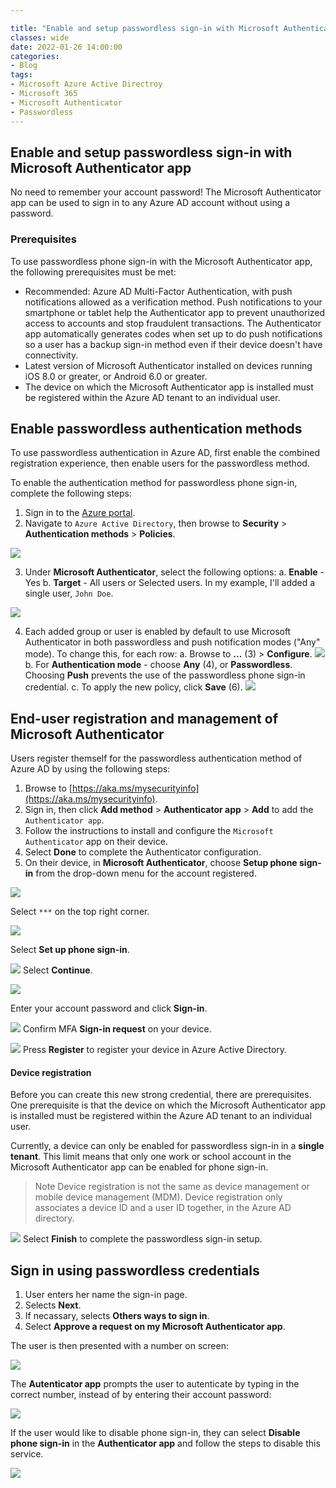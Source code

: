```yaml
---

title: "Enable and setup passwordless sign-in with Microsoft Authenticator app"
classes: wide
date: 2022-01-26 14:00:00
categories:
- Blog
tags:
- Microsoft Azure Active Directroy
- Microsoft 365
- Microsoft Authenticator
- Passwordless
---
```

## Enable and setup passwordless sign-in with Microsoft Authenticator app

No need to remember your account password! The Microsoft Authenticator app can be used to sign in to any Azure AD account without using a password.

### Prerequisites
To use passwordless phone sign-in with the Microsoft Authenticator app, the following prerequisites must be met:

-   Recommended: Azure AD Multi-Factor Authentication, with push notifications allowed as a verification method. Push notifications to your smartphone or tablet help the Authenticator app to prevent unauthorized access to accounts and stop fraudulent transactions. The Authenticator app automatically generates codes when set up to do push notifications so a user has a backup sign-in method even if their device doesn't have connectivity.
-   Latest version of Microsoft Authenticator installed on devices running iOS 8.0 or greater, or Android 6.0 or greater.
-   The device on which the Microsoft Authenticator app is installed must be registered within the Azure AD tenant to an individual user.

## Enable passwordless authentication methods

To use passwordless authentication in Azure AD, first enable the combined registration experience, then enable users for the passwordless method.

To enable the authentication method for passwordless phone sign-in, complete the following steps:

1. Sign in to the [Azure portal](https://portal.azure.com).
2. Navigate to `Azure Active Directory`, then browse to **Security** > **Authentication methods** > **Policies**. 

![](/assets/images/PASSWORDLESS/01.png)

3. Under **Microsoft Authenticator**, select the following options:
a. **Enable** - Yes
b. **Target** - All users or Selected users.  In my example, I'll added a single user, `John Doe`.

![](/assets/images/PASSWORDLESS/02.png)

4. Each added group or user is enabled by default to use Microsoft Authenticator in both passwordless and push notification modes ("Any" mode). To change this, for each row:
a.  Browse to  **...** (3)  >  **Configure**.
![](/assets/images/PASSWORDLESS/03.png)
b.  For  **Authentication mode**  - choose  **Any** (4), or  **Passwordless**. Choosing  **Push**  prevents the use of the passwordless phone sign-in credential.
c.  To apply the new policy, click  **Save** (6).
![](assets/images/PASSWORDLESS/04.png)

## End-user registration and management of Microsoft Authenticator

Users register themself for the passwordless authentication method of Azure AD by using the following steps:

1. Browse to [https://aka.ms/mysecurityinfo](https://aka.ms/mysecurityinfo).
2. Sign in, then click **Add method** > **Authenticator app** > **Add** to add the `Authenticator app`.
3. Follow the instructions to install and configure the `Microsoft Authenticator` app on their device.
4. Select **Done** to complete the Authenticator configuration.
5. On their device, in **Microsoft Authenticator**, choose **Setup phone sign-in** from the drop-down menu for the account registered.

![](/assets/images/PASSWORDLESS/05.jpg)

Select `***` on the top right corner.

![](/assets/images/PASSWORDLESS/06.jpg)

Select **Set up phone sign-in**.

![](/assets/images/PASSWORDLESS/07.jpg)
Select **Continue**.

![](/assets/images/PASSWORDLESS/08.jpg)

Enter your account password and click **Sign-in**.

![](/assets/images/PASSWORDLESS/09.jpg)
Confirm MFA **Sign-in request** on your device.

![](/assets/images/PASSWORDLESS/10.jpg)
Press **Register** to register your device in Azure Active Directory.

#### Device registration
Before you can create this new strong credential, there are prerequisites. One prerequisite is that the device on which the Microsoft Authenticator app is installed must be registered within the Azure AD tenant to an individual user.

Currently, a device can only be enabled for passwordless sign-in in a **single tenant**. This limit means that only one work or school account in the Microsoft Authenticator app can be enabled for phone sign-in.

> Note
Device registration is not the same as device management or mobile device management (MDM). Device registration only associates a device ID and a user ID together, in the Azure AD directory.

![](/assets/images/PASSWORDLESS/11.jpg)
Select **Finish** to complete the passwordless sign-in setup.

## Sign in using passwordless credentials

1. User enters her name the sign-in page.
2. Selects **Next**.
3. If necassary, selects **Others ways to sign in**.
4. Select **Approve a request on my Microsoft Authenticator app**.

The user is then presented with a number on screen:

![](/assets/images/PASSWORDLESS/12.png)

The **Autenticator app** prompts the user to autenticate by typing in the correct number, instead of by entering their account password:

![](/assets/images/PASSWORDLESS/13.jpg)


If the user would like to disable phone sign-in, they can select **Disable phone sign-in** in the **Authenticator app** and follow the steps to disable this service.

![](/assets/images/PASSWORDLESS/15.jpg)
